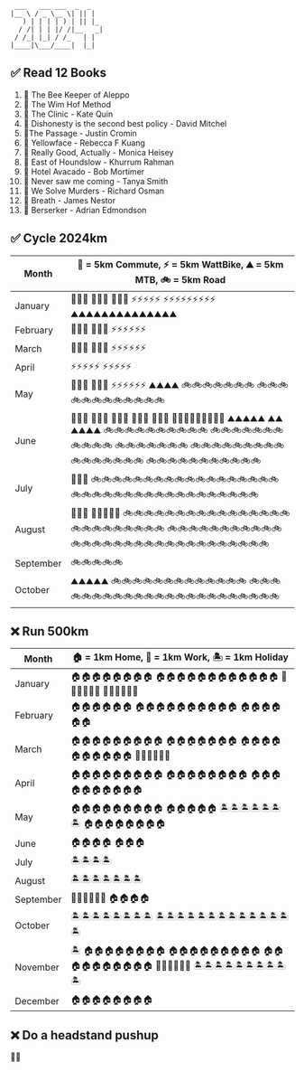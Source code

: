 

```
 ___   ___ ___  _  _  
|__ \ / _ \__ \| || |  
   ) | | | | ) | || |_  
  / /| | | |/ /|__   _|  
 / /_| |_| / /_   | |  
|____|\___/____|  |_|

```

## ✅ Read 12 Books

1. 📙 The Bee Keeper of Aleppo
2. 📙 The Wim Hof Method
3. 📱 The Clinic - Kate Quin
4. 📙 Dishonesty is the second best policy - David Mitchel
5. 📱The Passage - Justin Cromin
6. 📗 Yellowface - Rebecca F Kuang
7. 📗 Really Good, Actually - Monica Heisey
8. 📗 East of Houndslow - Khurrum Rahman
9. 📗 Hotel Avacado - Bob Mortimer
10. 📱 Never saw me coming - Tanya Smith
11. 📗 We Solve Murders - Richard Osman
12. 📗 Breath - James Nestor
13. 📗 Berserker - Adrian Edmondson

## ✅ Cycle 2024km

| Month     | 💼 = 5km Commute, ⚡️ = 5km WattBike, ⛰️ = 5km MTB, 🚲 = 5km Road                                                                                                                                  |
| --------- | ------------------------------------------------------------------------------------------------------------------------------------------------------------------------------------------------- |
| January   | 💼💼💼 💼💼💼 💼💼💼 ⚡️⚡️⚡️⚡️⚡️ ⚡️⚡️⚡️⚡️⚡️⚡️⚡️⚡️⚡️ ⛰️⛰️⛰️⛰️⛰️⛰️⛰️⛰️⛰️⛰️⛰️⛰️⛰️⛰️                                                                                                                   |
| February  | 💼💼💼 💼💼💼 ⚡️⚡️⚡️⚡️⚡️⚡️                                                                                                                                                                        |
| March     | 💼💼💼 💼💼💼 ⚡️⚡️⚡️⚡️⚡️⚡️                                                                                                                                                                        |
| April     | ⚡️⚡️⚡️⚡️⚡️ ⚡️⚡️⚡️⚡️⚡️                                                                                                                                                                             |
| May       | 💼💼💼 💼💼💼 ⚡️⚡️⚡️⚡️⚡️⚡️ ⛰️⛰️⛰️⛰️ 🚲🚲🚲🚲🚲🚲🚲 🚲🚲🚲🚲🚲🚲🚲🚲🚲🚲🚲🚲                                                                                                                       |
| June      | 💼💼💼 💼💼💼 💼💼💼 💼💼💼 💼💼💼 💼💼💼💼💼💼💼💼💼 ⛰️⛰️⛰️⛰️⛰️ ⛰️⛰️ ⛰️⛰️⛰️⛰️ 🚲🚲🚲🚲🚲🚲🚲🚲🚲🚲 🚲🚲🚲🚲🚲🚲🚲🚲🚲🚲🚲 🚲🚲🚲🚲🚲🚲🚲 🚲🚲🚲🚲🚲🚲🚲🚲🚲🚲🚲🚲🚲🚲🚲🚲 🚲🚲🚲🚲🚲🚲🚲🚲🚲🚲🚲 |
| July      | 💼💼💼 🚲🚲🚲🚲🚲🚲🚲🚲🚲🚲🚲🚲🚲🚲🚲🚲🚲🚲 🚲🚲🚲🚲🚲🚲🚲🚲🚲🚲🚲🚲🚲🚲🚲🚲🚲🚲                                                                                                                  |
| August    | 💼💼💼 💼💼💼💼💼 🚲🚲🚲🚲🚲🚲🚲🚲🚲🚲🚲🚲🚲🚲🚲🚲🚲🚲🚲🚲🚲🚲🚲🚲🚲 🚲🚲🚲🚲🚲🚲🚲🚲🚲🚲🚲🚲🚲🚲🚲🚲🚲🚲🚲🚲🚲🚲🚲🚲🚲🚲🚲🚲🚲🚲                                                                 |
| September | 🚲🚲🚲🚲🚲                                                                                                                                                                                        |
| October   | ⛰️⛰️⛰️⛰️⛰️ 🚲🚲🚲🚲🚲🚲🚲🚲🚲🚲🚲🚲🚲 🚲🚲🚲🚲🚲🚲🚲🚲🚲🚲🚲🚲🚲🚲🚲🚲🚲🚲🚲🚲🚲🚲🚲                                                                                                              |

## ❌ Run 500km

| Month     | 🏠 = 1km Home, 🏢 = 1km Work, 🏝️ = 1km Holiday                                                          |
| --------- | -------------------------------------------------------------------------------------------------------- |
| January   | 🏠🏠🏠🏠🏠🏠🏠🏠 🏠🏠🏠🏠🏠🏠🏠🏠🏠🏠🏠🏠 🏢🏢🏢🏢🏢🏢 🏢🏢🏢🏢🏢🏢                                      |
| February  | 🏠🏠🏠🏠🏠🏠 🏠🏠🏠🏠🏠🏠🏠🏠🏠🏠 🏠🏠🏠🏠🏠🏠                                                           |
| March     | 🏠🏠🏠🏠🏠🏠🏠🏠🏠 🏠🏠🏠🏠🏠🏠🏠 🏠🏠🏠🏠🏠🏠🏠🏠🏠🏠 🏢🏢🏢🏢🏢🏢                                      |
| April     | 🏠🏠🏠🏠🏠🏠🏠🏠🏠 🏠🏠🏠🏠🏠🏠🏠🏠 🏠🏠🏠🏠🏠🏠🏠🏠🏠🏠                                                 |
| May       | 🏠🏠🏠🏠🏠🏠🏠🏠🏠 🏠🏠🏠🏠🏠 🏝️🏝️🏝️🏝️🏝️🏝️🏝️ 🏠🏠🏠🏠🏠🏠🏠🏠                                     |
| June      | 🏠🏠🏠🏠 🏠🏠🏠                                                                                          |
| July      | 🏝️🏝️🏝️🏝️                                                                                             |
| August    | 🏝️🏝️🏝️🏝️🏝️🏝️🏝️                                                                                    |
| September | 🏢🏢🏢🏢🏢🏢 🏠🏠🏠🏠                                                                                    |
| October   | 🏝️🏝️🏝️🏝️🏝️🏝️🏝️🏝️ 🏝️🏝️🏝️🏝️🏝️🏝️🏝️🏝️🏝️🏝️🏝️🏝️🏝️ 🏝️                                     |
| November  | 🏝️ 🏠🏠🏠🏠🏠🏠🏠🏠 🏠🏠🏠🏠🏠🏠🏠🏠🏠 🏠🏠🏠🏠🏠🏠🏠🏠🏠🏠 🏢🏢🏢🏢🏢🏢 🏝️🏝️🏝️🏝️🏝️🏝️🏝️🏝️🏝️🏝️ |
| December  | 🏠🏠🏠🏠🏠🏠🏠🏠                                                                                         |

## ❌ Do a headstand pushup

🤷‍♂️

